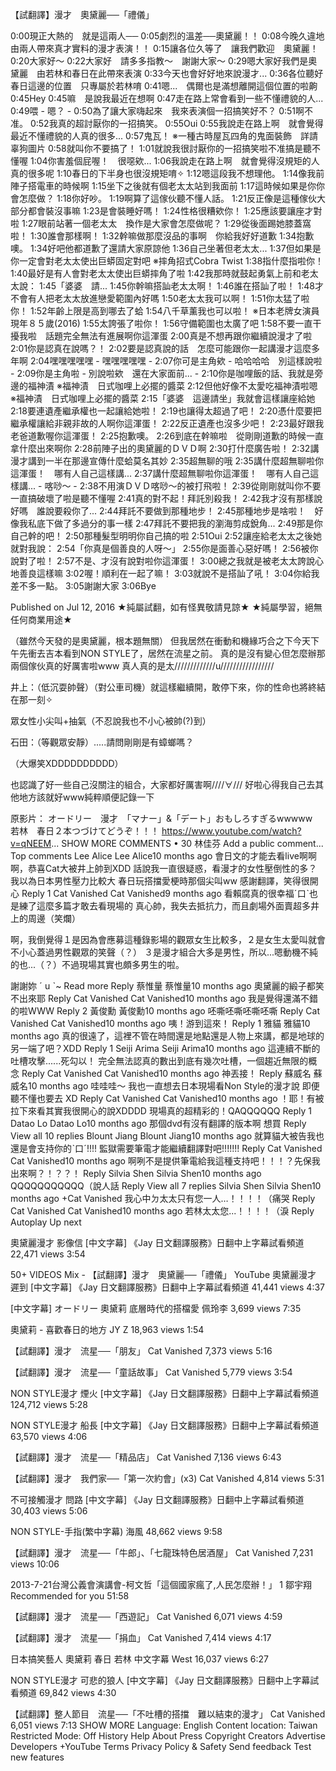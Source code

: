 【試翻譯】漫才　奧黛麗──「禮儀」

0:00現正大熱的　就是這兩人──
0:05劇烈的溫差──奧黛麗！！
0:08今晚久違地由兩人帶來真才實料的漫才表演！！
0:15讓各位久等了　讓我們歡迎　奧黛麗！
0:20大家好～
0:22大家好　請多多指教～　謝謝大家～
0:29嗯大家好我們是奧黛麗　由若林和春日在此帶來表演
0:33今天也會好好地來說漫才...
0:36各位聽好　春日這邊的位置　只專屬於若林唷
0:41嗯...　偶爾也是滿想離開這個位置的啦齁
0:45Hey
0:45嘛　是說我最近在想啊
0:47走在路上常會看到一些不懂禮貌的人...
0:49喂 - 嗯？ -
0:50為了讓大家嗨起來　我來表演個一招搞笑好不？
0:51啊不准。
0:52我真的超討厭你的一招搞笑。
0:55Oui
0:55我說走在路上啊　就會覺得最近不懂禮貌的人真的很多...
0:57鬼瓦！ ※一種古時屋瓦四角的鬼面裝飾　詳請辜狗圖片
0:58就叫你不要搞了！
1:01就說我很討厭你的一招搞笑啦不准搞是聽不懂喔
1:04你害羞個屁喔！　很噁欸...
1:06我說走在路上啊　就會覺得沒規矩的人真的很多呢
1:10春日的下半身也很沒規矩唷✧
1:12嗯這段我不想理他。
1:14像我前陣子搭電車的時候啊
1:15坐下之後就有個老太太站到我面前
1:17這時候如果是你你會怎麼做？
1:18你好吵。
1:19啊算了這傢伙聽不懂人話。
1:21反正像是這種傢伙大部分都會裝沒事嘛
1:23是會裝睡好嗎！
1:24性格很糟欸你！
1:25應該要讓座才對啦
1:27眼前站著一個老太太　換作是大家會怎麼做呢？
1:29從後面踢她膝蓋窩啦！
1:30誰會那樣啊！
1:32幹嘛做那麼沒品的事啊　你給我好好道歉
1:34抱歉噢。
1:34好吧他都道歉了還請大家原諒他
1:36自己坐著但老太太...
1:37但如果是你一定會對老太太使出巨蟒固定對吧 ※摔角招式Cobra Twist
1:38指什麼指啦你！
1:40最好是有人會對老太太使出巨蟒摔角了啦
1:42我那時就鼓起勇氣上前和老太太說：
1:45「婆婆　請...
1:45你幹嘛搭訕老太太啊！
1:46誰在搭訕了啦！
1:48才不會有人把老太太放進戀愛範圍內好嗎
1:50老太太我可以啊！
1:51你太猛了啦你！
1:52年齡上限是高到哪去了蛤
1:54八千草薰我也可以啦！ ※日本老牌女演員　現年８５歲(2016)
1:55太誇張了啦你！
1:56守備範圍也太廣了吧
1:58不要一直干擾我啦　話題完全無法有進展啊你這渾蛋
2:00真是不想再跟你繼續說漫才了啦
2:01你是認真在說嗎？！
2:02要是認真說的話　怎麼可能跟你一起講漫才這麼多年啊
2:04嘿嘿嘿嘿嘿 - 嘿嘿嘿嘿嘿 -
2:07你可是主角欸 - 哈哈哈哈　別這樣說啦 -
2:09你是主角啦 - 別說啦欸　還在大家面前... -
2:10你是咖哩飯的話、我就是旁邊的福神漬 ※福神漬　日式咖哩上必擺的醬菜
2:12但他好像不太愛吃福神漬啦嗯 ※福神漬　日式咖哩上必擺的醬菜
2:15「婆婆　這邊請坐」我就會這樣讓座給她
2:18要連遺產繼承權也一起讓給她啦！
2:19也讓得太超過了吧！
2:20憑什麼要把繼承權讓給非親非故的人啊你這渾蛋！
2:22反正遺產也沒多少吧！
2:23最好跟我老爸道歉喔你這渾蛋！
2:25抱歉噢。
2:26到底在幹嘛啦　從剛剛道歉的時候一直拿什麼出來啊你
2:28前陣子出的奧黛麗的ＤＶＤ啊
2:30打什麼廣告啦！
2:32講漫才講到一半在那邊宣傳什麼蛤莫名其妙
2:35超無聊的哦
2:35講什麼超無聊啦你這渾蛋！　哪有人自己這樣講...
2:37講什麼超無聊啦你這渾蛋！　哪有人自己這樣講... - 喀唦～ -
2:38不用演ＤＶＤ喀唦～的被打飛啦！
2:39從剛剛就叫你不要一直搞破壞了啦是聽不懂喔
2:41真的對不起！拜託別殺我！
2:42我才沒有那樣說好嗎　誰說要殺你了...
2:44拜託不要做到那種地步！
2:45那種地步是啥啦！　好像我私底下做了多過分的事一樣
2:47拜託不要把我的瀏海剪成銳角...
2:49那是你自己幹的吧！
2:50那種髮型明明你自己搞的啦
2:51Oui
2:52讓座給老太太之後她就對我說：
2:54「你真是個善良的人呀～」
2:55你是面善心惡好嗎！
2:56被你說對了啦！
2:57不是、才沒有說對啦你這渾蛋！
3:00總之我就是被老太太誇說心地善良這樣嘛
3:02喔！順利在一起了嘛！
3:03就說不是搭訕了吼！
3:04你給我差不多一點。
3:05謝謝大家
3:06Bye

Published on Jul 12, 2016
★純屬試翻，如有怪異敬請見諒★
★純屬學習，絕無任何商業用途★

（雖然今天發的是奧黛麗，根本題無關）
但我居然在衝動和機緣巧合之下今天下午先衝去吉本看到NON STYLE了，居然在流星之前。
真的是沒有變心但怎麼辦那兩個傢伙真的好厲害啦www
真人真的是太/////////////u/////////////////

井上：（低沉耍帥聲）（對公車司機）就這樣繼續開，敢停下來，你的性命也將終結在那一刻✧

眾女性小尖叫+抽氣（不忍說我也不小心被帥(?)到）

石田：（等觀眾安靜）.....請問剛剛是有蟑螂嗎？

（大爆笑XDDDDDDDDDD）

也認識了好一些自己沒關注的組合，大家都好厲害啊////∀///
好啦心得我自己去其他地方該就好www純粹順便記錄一下

原影片：
オードリー　漫才　「マナー」&「デート」おもしろすぎるwwwww　若林　春日２本つづけてどうぞ！！！
https://www.youtube.com/watch?v=qNEEM...
SHOW MORE
COMMENTS • 30
林佳芬
Add a public comment...
Top comments
 Lee Alice
Lee Alice10 months ago
會日文的才能去看live啊啊啊，恭喜Cat大被井上帥到XDD
話說我一直很疑惑，看漫才的女性壓倒性的多？我以為日本男性壓力比較大
春日玩搭擋愛梗時那個尖叫ww
感謝翻譯，笑得很開心﻿
Reply 1
 Cat Vanished
Cat Vanished9 months ago
看賴腐真的很幸福ˊ口ˋ也是練了這麼多篇才敢去看現場的
真心帥，我失去抵抗力，而且劇場外面賣超多井上的周邊（笑爛）

啊，我倒覺得１是因為會應募這種錄影場的觀眾女生比較多，２是女生太愛叫就會不小心蓋過男性觀眾的笑聲（？）
３是漫才組合大多是男性，所以...嗯動機不純的也...（？）不過現場其實也頗多男生的啦。

謝謝妳 ˊ u ˋ~﻿
Read more
Reply
 蔡惟量
蔡惟量10 months ago
奧黛麗的緞子都笑不出來耶﻿
Reply
 Cat Vanished
Cat Vanished10 months ago
我是覺得還滿不錯的啦WWW﻿
Reply 2
 黃俊勳
黃俊勳10 months ago
呸嘶呸嘶呸嘶呸嘶﻿
Reply
 Cat Vanished
Cat Vanished10 months ago
咦！游到這來！﻿
Reply 1
 雅貓
雅貓10 months ago
真的很遠了，這裡不管在時間還是地點還是人物上來講，都是地球的另一端了吧？XDD﻿
Reply 1
 Seiji Arima
Seiji Arima10 months ago
這連續不斷的吐槽攻擊......死勾以！
完全無法認真的數出到底有幾次吐槽，一個趨近無限的概念﻿
Reply
 Cat Vanished
Cat Vanished10 months ago
神丟接！﻿
Reply
 蘇威名
蘇威名10 months ago
哇哇哇～
我也一直想去日本現場看Non Style的漫才說
即便聽不懂也要去 XD﻿
Reply
 Cat Vanished
Cat Vanished10 months ago
！耶！有被拉下來看其實我很開心的說XDDDD
現場真的超精彩的！QAQQQQQQ﻿
Reply 1
 Datao Lo
Datao Lo10 months ago
那個dvd有沒有翻譯的版本啊 想買﻿
Reply
View all 10 replies
 Blount Jiang
Blount Jiang10 months ago
就算貓大被告我也還是會支持你的ˋ口ˊ!!!!
監獄需要筆電才能繼續翻譯對吧!!!!!!!﻿
Reply
 Cat Vanished
Cat Vanished10 months ago
啊咧不是提供筆電給我這種支持吧！！！？先保我出來啊？！？？！﻿
Reply
 Silvia Shen
Silvia Shen10 months ago
QQQQQQQQQQQ（說人話﻿
Reply
View all 7 replies
 Silvia Shen
Silvia Shen10 months ago
+Cat Vanished 我心中ㄉ太太只有您一人…！！！！（痛哭﻿
Reply
 Cat Vanished
Cat Vanished10 months ago
若林太太您...！！！！（淚﻿
Reply
Autoplay
Up next

奧黛麗漫才 影像信 [中文字幕]
《Jay 日文翻譯服務》日翻中上字幕試看頻道
22,471 views
3:54


50+
VIDEOS
Mix - 【試翻譯】漫才　奧黛麗──「禮儀」
YouTube
奧黛麗漫才 遲到 [中文字幕]
《Jay 日文翻譯服務》日翻中上字幕試看頻道
41,441 views
4:37

[中文字幕] オードリー 奧黛莉 底層時代的搭檔愛
佩玲李
3,699 views
7:35

奧黛莉 - 喜歡春日的地方
JY Z
18,963 views
1:54

【試翻譯】漫才　流星──「朋友」
Cat Vanished
7,373 views
5:16

【試翻譯】漫才　流星──「童話故事」
Cat Vanished
5,779 views
3:54

NON STYLE漫才 煙火 [中文字幕]
《Jay 日文翻譯服務》日翻中上字幕試看頻道
124,712 views
5:28

NON STYLE漫才 船長 [中文字幕]
《Jay 日文翻譯服務》日翻中上字幕試看頻道
63,570 views
4:06

【試翻譯】漫才　流星──「精品店」
Cat Vanished
7,136 views
6:43

【試翻譯】漫才　我們家──「第一次約會」(x3)
Cat Vanished
4,814 views
5:31

不可接觸漫才 問路 [中文字幕]
《Jay 日文翻譯服務》日翻中上字幕試看頻道
30,403 views
5:06

NON STYLE-手指(繁中字幕)
海風
48,662 views
9:58

【試翻譯】漫才　流星──「牛郎」、「七龍珠特色居酒屋」
Cat Vanished
7,231 views
10:06

2013-7-21台灣公義會演講會-柯文哲「這個國家瘋了,人民怎麼辦！」 1
鄒宇翔
Recommended for you
51:58

【試翻譯】漫才　流星──「西遊記」
Cat Vanished
6,071 views
4:59

【試翻譯】漫才　流星──「捐血」
Cat Vanished
7,414 views
4:17

日本搞笑藝人 奧黛莉 春日 若林 中文字幕
West
16,037 views
6:27

NON STYLE漫才 可悲的狼人 [中文字幕]
《Jay 日文翻譯服務》日翻中上字幕試看頻道
69,842 views
4:30

【試翻譯】整人節目　流星──「不吐槽的搭擋　難以結束的漫才」
Cat Vanished
6,051 views
7:13
 SHOW MORE
   Language: English   Content location: Taiwan   Restricted Mode: Off  History  Help
About Press Copyright Creators Advertise Developers +YouTube
Terms Privacy Policy & Safety Send feedback Test new features
